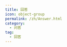 ```yaml
---
title: 回答
icon: object-group
permalink: /zh/Answer.html
category:
  - 问答
tag:
  - 回答
---
```


<VPCard
    title="为什么 unsigned int 的输出是-1呢"
    desc="慷慨解囊为学识，胜过一切闭门造车"
    logo=""
    link="/zh/Q-and-A/answer/question1"
    background="rgba(30, 180, 255, 0.3)"
    />